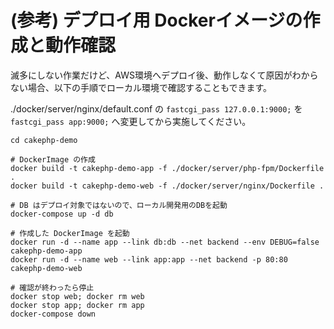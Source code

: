 # (参考) デプロイ用 Dockerイメージの作成と動作確認

滅多にしない作業だけど、AWS環境へデプロイ後、動作しなくて原因がわからない場合、以下の手順でローカル環境で確認することもできます。

./docker/server/nginx/default.conf の `fastcgi_pass 127.0.0.1:9000;` を `fastcgi_pass app:9000;` へ変更してから実施してください。

```
cd cakephp-demo

# DockerImage の作成
docker build -t cakephp-demo-app -f ./docker/server/php-fpm/Dockerfile .
docker build -t cakephp-demo-web -f ./docker/server/nginx/Dockerfile .

# DB はデプロイ対象ではないので、ローカル開発用のDBを起動
docker-compose up -d db

# 作成した DockerImage を起動
docker run -d --name app --link db:db --net backend --env DEBUG=false cakephp-demo-app
docker run -d --name web --link app:app --net backend -p 80:80 cakephp-demo-web

# 確認が終わったら停止
docker stop web; docker rm web
docker stop app; docker rm app
docker-compose down
```
